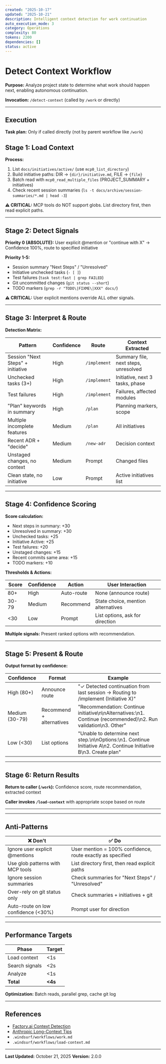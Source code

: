 ```yaml
---
created: "2025-10-17"
updated: "2025-10-21"
description: Intelligent context detection for work continuation
auto_execution_mode: 3
category: Operations
complexity: 80
tokens: 2200
dependencies: []
status: active
---
```


# Detect Context Workflow

**Purpose:** Analyze project state to determine what work should happen next, enabling autonomous continuation.

**Invocation:** `/detect-context` (called by `/work` or directly)

---

## Execution

**Task plan:** Only if called directly (not by parent workflow like `/work`)

## Stage 1: Load Context

**Process:**
1. List `docs/initiatives/active/` (use `mcp0_list_directory`)
2. Build initiative paths: DIR → `{dir}/initiative.md`, FILE → `{file}`
3. Batch read with `mcp0_read_multiple_files` (PROJECT_SUMMARY + initiatives)
4. Check recent session summaries (`ls -t docs/archive/session-summaries/*.md | head -3`)

**⚠️ CRITICAL:** MCP tools do NOT support globs. List directory first, then read explicit paths.

---

## Stage 2: Detect Signals

**Priority 0 (ABSOLUTE):** User explicit @mention or "continue with X" → Confidence 100%, route to specified initiative

**Priority 1-5:**
- Session summary "Next Steps" / "Unresolved"
- Initiative unchecked tasks (`- [ ]`)
- Test failures (`task test:fast | grep FAILED`)
- Git uncommitted changes (`git status --short`)
- TODO markers (`grep -r "TODO\|FIXME\|XXX" docs/`)

**⚠️ CRITICAL:** User explicit mentions override ALL other signals.

---

## Stage 3: Interpret & Route

**Detection Matrix:**

| Pattern | Confidence | Route | Context Extracted |
|---------|------------|-------|-------------------|
| Session "Next Steps" + initiative | High | `/implement` | Summary file, next steps, unresolved |
| Unchecked tasks (3+) | High | `/implement` | Initiative, next 3 tasks, phase |
| Test failures | High | `/implement` | Failures, affected modules |
| "Plan" keywords in summary | High | `/plan` | Planning markers, scope |
| Multiple incomplete features | Medium | `/plan` | All initiatives |
| Recent ADR + "decide" | Medium | `/new-adr` | Decision context |
| Unstaged changes, no context | Medium | Prompt | Changed files |
| Clean state, no initiative | Low | Prompt | Active initiatives list |

---

## Stage 4: Confidence Scoring

**Score calculation:**
- Next steps in summary: +30
- Unresolved in summary: +30
- Unchecked tasks: +25
- Initiative Active: +25
- Test failures: +20
- Unstaged changes: +15
- Recent commits same area: +15
- TODO markers: +10

**Thresholds & Actions:**

| Score | Confidence | Action | User Interaction |
|-------|------------|--------|------------------|
| 80+ | High | Auto-route | None (announce route) |
| 30-79 | Medium | Recommend | State choice, mention alternatives |
| <30 | Low | Prompt | List options, ask for direction |

**Multiple signals:** Present ranked options with recommendation.

---

## Stage 5: Present & Route

**Output format by confidence:**

| Confidence | Format | Example |
|------------|--------|----------|
| High (80+) | Announce route | "✓ Detected continuation from last session → Routing to /implement (Initiative X)" |
| Medium (30-79) | Recommend + alternatives | "Recommendation: Continue initiative\n\nAlternatives:\n1. Continue (recommended)\n2. Run validation\n3. Other" |
| Low (<30) | List options | "Unable to determine next step.\n\nOptions:\n1. Continue Initiative A\n2. Continue Initiative B\n3. Create plan" |

---

## Stage 6: Return Results

**Return to caller (`/work`):** Confidence score, route recommendation, extracted context

**Caller invokes `/load-context`** with appropriate scope based on route

---


---

## Anti-Patterns

| ❌ Don't | ✅ Do |
|----------|-------|
| Ignore user explicit @mentions | User mention = 100% confidence, route exactly as specified |
| Use glob patterns with MCP tools | List directory first, then read explicit paths |
| Ignore session summaries | Check summaries for "Next Steps" / "Unresolved" |
| Over-rely on git status only | Check summaries + initiatives + git |
| Auto-route on low confidence (<30%) | Prompt user for direction |

---

## Performance Targets

| Phase | Target |
|-------|--------|
| Load context | <1s |
| Search signals | <2s |
| Analyze | <1s |
| **Total** | **<4s** |

**Optimization:** Batch reads, parallel grep, cache git log

---

## References

- [Factory.ai Context Detection](https://factory.ai/news/context-window-problem)
- [Anthropic Long-Context Tips](https://docs.anthropic.com/claude/docs/long-context-window-tips)
- `.windsurf/workflows/work.md`
- `.windsurf/workflows/load-context.md`

---

**Last Updated:** October 21, 2025
**Version:** 2.0.0
